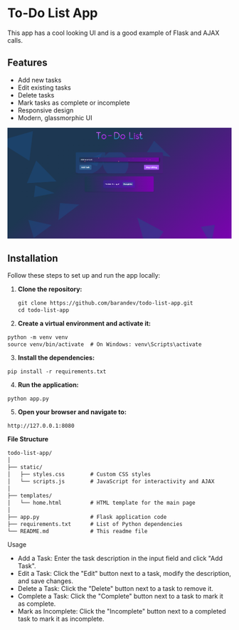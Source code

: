 # To-Do List App

This app has a cool looking UI and is a good example of Flask and AJAX calls.

## Features

- Add new tasks
- Edit existing tasks
- Delete tasks
- Mark tasks as complete or incomplete
- Responsive design
- Modern, glassmorphic UI

![alt text](./resources/image.png)

## Installation

Follow these steps to set up and run the app locally:

1. **Clone the repository:**

   ```
   git clone https://github.com/barandev/todo-list-app.git
   cd todo-list-app
    ```
2. **Create a virtual environment and activate it:**
```
python -m venv venv
source venv/bin/activate  # On Windows: venv\Scripts\activate
 ```

3. **Install the dependencies:**
 ```
pip install -r requirements.txt
 ```
4. **Run the application:**
 ```
python app.py
 ```
5. **Open your browser and navigate to:**
```
http://127.0.0.1:8080
```
**File Structure**
   ```
  todo-list-app/
  │
  ├── static/
  │   ├── styles.css        # Custom CSS styles
  │   └── scripts.js        # JavaScript for interactivity and AJAX
  │
  ├── templates/
  │   └── home.html         # HTML template for the main page
  │
  ├── app.py                # Flask application code
  ├── requirements.txt      # List of Python dependencies
  └── README.md             # This readme file
 ```
Usage
- Add a Task: Enter the task description in the input field and click "Add Task".
- Edit a Task: Click the "Edit" button next to a task, modify the description, and save changes.
- Delete a Task: Click the "Delete" button next to a task to remove it.
- Complete a Task: Click the "Complete" button next to a task to mark it as complete.
- Mark as Incomplete: Click the "Incomplete" button next to a completed task to mark it as incomplete.
